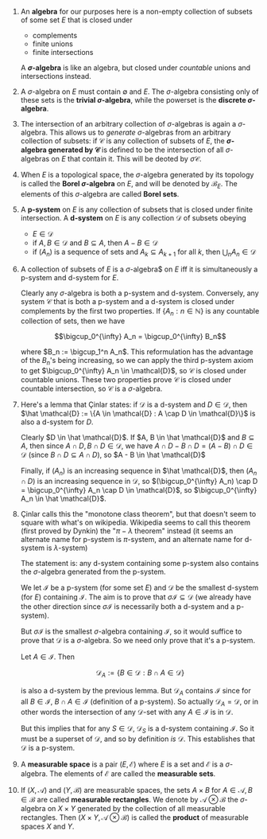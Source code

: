 1. An **algebra** for our purposes here is a non-empty collection of subsets of some set $E$ that is closed under

     - complements
     - finite unions
     - finite intersections

    A **$\sigma$-algebra** is like an algebra, but closed under *countable* unions and intersections instead.

2. A $\sigma$-algebra on $E$ must contain $\emptyset$ and $E$. The $\sigma$-algebra consisting only of these sets is the **trivial $\sigma$-algebra**, while the powerset is the **discrete $\sigma$-algebra**.

3. The intersection of an arbitrary collection of $\sigma$-algebras is again a $\sigma$-algebra. This allows us to *generate* $\sigma$-algebras from an arbitrary collection of subsets: if $\mathcal{C}$ is any collection of subsets of $E$, the **$\sigma$-algebra generated by $\mathcal{C}$** is defined to be the intersection of all $\sigma$-algebras on $E$ that contain it. This will be deoted by $\sigma \mathcal{C}$.

4. When $E$ is a topological space, the $\sigma$-algebra generated by its topology is called the **Borel $\sigma$-algebra** on $E$, and will be denoted by $\mathcal{B}_E$. The elements of this $\sigma$-algebra are called **Borel sets**.

5. A **p-system** on $E$ is any collection of subsets that is closed under finite intersection. A **d-system** on $E$ is any collection $\mathcal{D}$ of subsets obeying

     - $E \in \mathcal{D}$
     - if $A, B \in \mathcal{D}$ and $B \subseteq A$, then $A - B \in \mathcal{D}$
     - if $(A_n)$ is a sequence of sets and $A_k \subseteq A_{k+1}$ for all $k$, then $\bigcup_n A_n \in \mathcal{D}$

6. A collection of subsets of $E$ is a $\sigma$-algebra$ on $E$ iff it is simultaneously a p-system and d-system for $E$.

    Clearly any $\sigma$-algebra is both a p-system and d-system. Conversely, any system $\mathcal{C}$ that is both a p-system and a d-system is closed under complements by the first two properties. If $\{A_n : n \in \mathbb{N}\}$ is any countable collection of sets, then we have

    $$\bigcup_0^{\infty} A_n = \bigcup_0^{\infty} B_n$$

    where $B_n := \bigcup_1^n A_n$. This reformulation has the advantage of the $B_n$'s being increasing, so we can apply the third p-system axiom to get $\bigcup_0^{\infty} A_n \in \mathcal{D}$, so $\mathcal{C}$ is closed under countable unions. These two properties prove $\mathcal{C}$ is closed under countable intersection, so $\mathcal{C}$ is a $\sigma$-algebra.

7. Here's a lemma that Çinlar states: if $\mathcal{D}$ is a d-system and $D \in \mathcal{D}$, then $\hat \mathcal{D} := \{A \in \mathcal{D} : A \cap D \in \mathcal{D}\}$ is also a d-system for $D$.

    Clearly $D \in \hat \mathcal{D}$. If $A, B \in \hat \mathcal{D}$ and $B \subseteq A$, then since $A \cap D, B \cap D \in \mathcal{D}$, we have $A \cap D - B \cap D = (A - B) \cap D \in \mathcal{D}$ (since $B \cap D \subseteq A \cap D$), so $A - B \in \hat \mathcal{D}$

    Finally, if $(A_n)$ is an increasing sequence in $\hat \mathcal{D}$, then $(A_n \cap D)$ is an increasing sequence in $\mathcal{D}$, so $(\bigcup_0^{\infty} A_n) \cap D = \bigcup_0^{\infty} A_n \cap D \in \mathcal{D}$, so  $\bigcup_0^{\infty} A_n \in \hat \mathcal{D}$.

8. Çinlar calls this the "monotone class theorem", but that doesn't seem to square with what's on wikipedia. Wikipedia seems to call this theorem (first proved by Dynkin) the "$\pi-\lambda$ theorem" instead (it seems an alternate name for p-system is $\pi$-system, and an alternate name for d-system is $\lambda$-system)

    The statement is: any d-system containing some p-system also contains the $\sigma$-algebra generated from the p-system.

    We let $\mathcal{I}$ be a p-system (for some set $E$) and $\mathcal{D}$ be the smallest d-system (for $E$) containing $\mathcal{I}$. The aim is to prove that $\sigma \mathcal{I} \subseteq \mathcal{D}$ (we already have the other direction since $\sigma \mathcal{I}$ is necessarily both a d-system and a p-system).

    But $\sigma \mathcal{I}$ is the smallest $\sigma$-algebra containing $\mathcal{I}$, so it would suffice to prove that $\mathcal{D}$ is a $\sigma$-algebra. So we need only prove that it's a p-system.

    Let $A \in \mathcal{I}$. Then

    $$\mathcal{D}_A := \{B \in \mathcal{D} : B \cap A \in \mathcal{D} \}$$

    is also a d-system by the previous lemma. But $\mathcal{D}_A$ contains $\mathcal{I}$ since for all $B \in \mathcal{I}$, $B \cap A \in \mathcal{I}$ (definition of a p-system). So actually $\mathcal{D}_A = \mathcal{D}$, or in other words the intersection of any $\mathcal{D}$-set with any $A \in \mathcal{I}$ is in $\mathcal{D}$.

    But this implies that for any $S \in \mathcal{D}$, $\mathcal{D}_S$ is a d-system containing $\mathcal{I}$. So it must be a superset of $\mathcal{D}$, and so by definition *is* $\mathcal{D}$. This establishes that $\mathcal{D}$ is a p-system.

9. A **measurable space** is a pair $(E, \mathcal{E})$ where $E$ is a set and $\mathcal{E}$ is a $\sigma$-algebra. The elements of $\mathcal{E}$ are called the **measurable sets**.

10. If $(X, \mathcal{A})$ and $(Y, \mathcal{B})$ are measurable spaces, the sets $A \times B$ for $A \in \mathcal{A}, B \in \mathcal{B}$ are called **measurable rectangles**. We denote by $\mathcal{A} \otimes \mathcal{B}$ the $\sigma$-algebra on $X \times Y$ generated by the collection of all measurable rectangles. Then $(X \times Y, \mathcal{A} \otimes \mathcal{B})$ is called the **product** of measurable spaces $X$ and $Y$.
